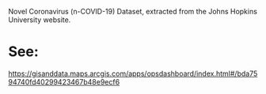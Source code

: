 Novel Coronavirus (n-COVID-19) Dataset, extracted from the Johns Hopkins University website.

# See:
https://gisanddata.maps.arcgis.com/apps/opsdashboard/index.html#/bda7594740fd40299423467b48e9ecf6
